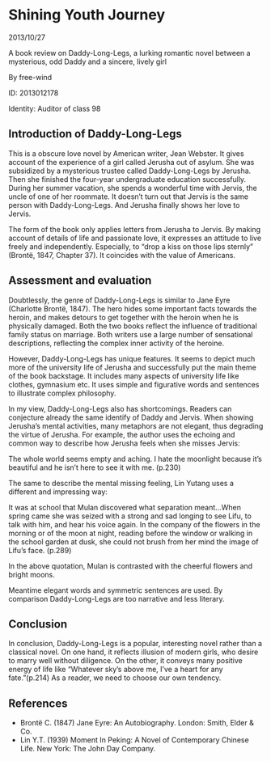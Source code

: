 # Shining Youth Journey
2013/10/27

A book review on Daddy-Long-Legs, a lurking romantic novel between a mysterious, odd Daddy and a sincere, lively girl

By free-wind

ID: 2013012178

Identity: Auditor of class 98

## Introduction of Daddy-Long-Legs

This is a obscure love novel by American writer, Jean Webster. It gives account of the experience of a girl called Jerusha out of asylum. She was subsidized by a mysterious trustee called Daddy-Long-Legs by Jerusha. Then she finished the four-year undergraduate education successfully. During her summer vacation, she spends a wonderful time with Jervis, the uncle of one of her roommate. It doesn’t turn out that Jervis is the same person with Daddy-Long-Legs. And Jerusha finally shows her love to Jervis.

The form of the book only applies letters from Jerusha to Jervis. By making account of details of life and passionate love, it expresses an attitude to live freely and independently. Especially, to “drop a kiss on those lips sternly” (Brontë, 1847, Chapter 37). It coincides with the value of Americans.

## Assessment and evaluation

Doubtlessly, the genre of Daddy-Long-Legs is similar to Jane Eyre (Charlotte Brontë, 1847). The hero hides some important facts towards the heroin, and makes detours to get together with the heroin when he is physically damaged. Both the two books reflect the influence of traditional family status on marriage. Both writers use a large number of sensational descriptions, reflecting the complex inner activity of the heroine.

However, Daddy-Long-Legs has unique features. It seems to depict much more of the university life of Jerusha and successfully put the main theme of the book backstage. It includes many aspects of university life like clothes, gymnasium etc. It uses simple and figurative words and sentences to illustrate complex philosophy.

In my view, Daddy-Long-Legs also has shortcomings. Readers can conjecture already the same identify of Daddy and Jervis. When showing Jerusha’s mental activities, many metaphors are not elegant, thus degrading the virtue of Jerusha. For example, the author uses the echoing and common way to describe how Jerusha feels when she misses Jervis:

The whole world seems empty and aching. I hate the moonlight because it’s beautiful and he isn’t here to see it with me. (p.230)

The same to describe the mental missing feeling, Lin Yutang uses a different and impressing way:

It was at school that Mulan discovered what separation meant…When spring came she was seized with a strong and sad longing to see Lifu, to talk with him, and hear his voice again. In the company of the flowers in the morning or of the moon at night, reading before the window or walking in the school garden at dusk, she could not brush from her mind the image of Lifu’s face. (p.289)

In the above quotation, Mulan is contrasted with the cheerful flowers and bright moons.

Meantime elegant words and symmetric sentences are used. By comparison Daddy-Long-Legs
are too narrative and less literary.

## Conclusion
In conclusion, Daddy-Long-Legs is a popular, interesting novel rather than a classical novel. On one hand, it reflects illusion of modern girls, who desire to marry well without diligence. On the other, it conveys many positive energy of life like “Whatever sky’s above me, I’ve a heart for any fate.”(p.214) As a reader, we need to choose our own tendency.

## References
* Brontë C. (1847) Jane Eyre: An Autobiography. London: Smith, Elder & Co. 
* Lin Y.T.  (1939) Moment In Peking: A Novel of Contemporary Chinese Life. New York: The John Day Company.

